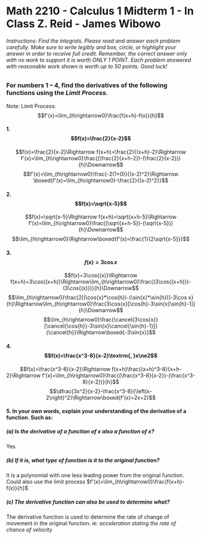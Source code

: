# Math 2210 - Calculus 1 Midterm 1 - In Class Z. Reid - James Wibowo
###### Instructions: Find the integrals. Please read and answer each problem carefully. Make sure to write legibly and box, circle, or highlight your answer in order to receive full credit. Remember, the correct answer only with no work to support it is worth ONLY 1 POINT. Each problem answered with reasonable work shown is worth up to 50 points. Good luck!

### For numbers 1 – 4, find the derivatives of the following functions using the ***Limit Process.***

Note: Limit Process: $$f'(x)=\lim_{h\rightarrow0}\frac{f(x+h)-f(x)}{h}$$

#### **1.** $$f(x)=\frac{2}{x-2}$$
$$f(x)=\frac{2}{x-2}\Rightarrow f(x+h)=\frac{2}{(x+h)-2}\Rightarrow f'(x)=\lim_{h\rightarrow0}\frac{(\frac{2}{x+h-2})-(\frac{2}{x-2})}{h}\Downarrow$$
$$f'(x)=\lim_{h\rightarrow0}\frac{-2(1+0)}{(x-2)^2}\Rightarrow \boxed{f'(x)=\lim_{h\rightarrow0}-\frac{2}{(x-2)^2}}$$


#### **2.** $$f(x)=\sqrt{x-5}$$
$$f(x)=\sqrt{x-5}\Rightarrow f(x+h)=\sqrt{x+h-5}\Rightarrow f'(x)=\lim_{h\rightarrow0}\frac{(\sqrt{x+h-5})-(\sqrt{x-5})}{h}\Downarrow$$
$$\lim_{h\rightarrow0}\Rightarrow\boxed{f'(x)=\frac{1}{2\sqrt{x-5}}}$$

#### **3.** $$f(x)=3\cos{x}$$
$$f(x)=3\cos{(x)}\Rightarrow f(x+h)=3\cos{(x+h)}\Rightarrow\lim_{h\rightarrow0}\frac{(3\cos{(x+h)})-(3\cos{(x)})}{h}\Downarrow$$
$$\lim_{h\rightarrow0}\frac{2[(\cos{x}*\cos{h})-(\sin{x}*\sin{h})]-3\cos x}{h}\Rightarrow\lim_{h\rightarrow0}\frac{3\cos{x}[\cos{h}-3\sin{x}\sin{h}-1]}{h}\Downarrow$$
	$$\lim_{h\rightarrow0}\frac{\cancel{3\cos{x}}[\cancel{\cos{h}}-3\sin{x}\cancel{\sin{h}-1}]}{\cancel{h}}\Rightarrow\boxed{-3\sin{x}}$$
#### **4.** $$f(x)=\frac{x^3-8}{x-2}\textrm{, }x\ne2$$
$$f(x)=\frac{x^3-8}{x-2}\Rightarrow f(x+h)\frac{(x+h)^3-8}{x+h-2}\Rightarrow f'(x)=\lim_{h\rightarrow0}\frac{(\frac{x^3-8}{x-2})-(\frac{x^3-8}{x-2})}{h}$$
$$\dfrac{3x^2}{x-2}-\frac{x^3-8}{\left(x-2\right)^2}\Rightarrow\boxed{f'(x)=2x+2}$$
#### **5.** In your own words, explain your understanding of the derivative of a function. Such as:
##### (a) Is the derivative of a function of x also a function of x?
Yes.
##### (b) If it is, what type of function is it to the original function?
It is a polynomial with one less leading power from the original function. Could also use the limit process $f'(x)=\lim_{h\rightarrow0}\frac{f(x+h)-f(x)}{h}$
##### (c) The derivative function can also be used to determine what?
The derivative function is used to determine the rate of change of movement in the original function. *ie: acceleration stating the rate of chance of velocity*